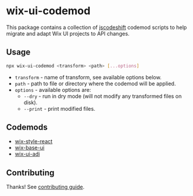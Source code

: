 # wix-ui-codemod
This package contains a collection of [jscodeshift](https://github.com/facebook/jscodeshift) codemod scripts to help migrate and adapt Wix UI projects to API changes.

## Usage
```bash
npx wix-ui-codemod <transform> <path> [...options]
```

- `transform` - name of transform, see available options below.
- `path` - path to file or directory where the codemod will be applied.
- `options` - available options are:
  - `--dry` - run in dry mode (will not modify any transformed files on disk).
  - `--print` - print modified files.

## Codemods
- [wix-style-react](./src/wix-style-react/README.md)
- [wix-base-ui](./src/wix-base-ui/README.md)
- [wix-ui-adi](./src/wix-ui-adi/README.md)

## Contributing
Thanks! See [contributing guide](./CONTRIBUTING.md).
